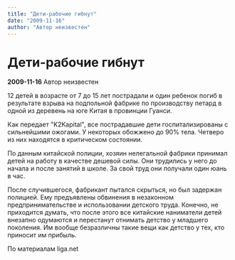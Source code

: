 ```yaml
---
title: "Дети-рабочие гибнут"
date: "2009-11-16"
author: "Автор неизвестен"
---
```


# Дети-рабочие гибнут

**2009-11-16** Автор неизвестен

12 детей в возрасте от 7 до 15 лет пострадали и один ребенок погиб в результате взрыва на подпольной фабрике по производству петард в одной из деревень на юге Китая в провинции Гуанси.

Как передает "K2Kapital", все пострадавшие дети госпитализированы с сильнейшими ожогами. У некоторых обожжено до 90% тела. Четверо из них находятся в критическом состоянии.

По данным китайской полиции, хозяин нелегальной фабрики принимал детей на работу в качестве дешевой силы. Они трудились у него до начала и после занятий в школе. За свой труд они получали один юань в час.

После случившегося, фабрикант пытался скрыться, но был задержан полицией. Ему предъявлены обвинения в незаконном предпринимательстве и использовании детского труда. Конечно, не приходится думать, что после этого все китайские наниматели детей внезапно одумаются и перестанут отнимать детство у младшего поколения. Им вообще безразличны такие вещи как детство у тех, кто приносит им прибыль.

По материалам liga.net